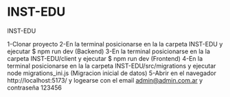 # INST-EDU
INST-EDU

1-Clonar proyecto
2-En la terminal posicionarse en la la carpeta INST-EDU y ejecutar $ npm run dev (Backend)
3-En la terminal posicionarse en la la carpeta INST-EDU/client y ejecutar $ npm run dev (Frontend)
4-En la terminal posicionarse en la la carpeta INST-EDU/src/migrations y ejecutar node migrations_ini.js (Migracion inicial de datos)
5-Abrir en el navegador http://localhost:5173/ y logearse con el email admin@admin.com.ar y contraseña 123456
